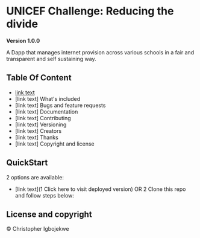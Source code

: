# UNICEF Challenge: Reducing the divide

**Version 1.0.0**

A Dapp that manages internet provision across various schools in a fair and transparent and self sustaining way.

## Table Of Content

-   [link text](#QuickStart)
-   [link text] What's included
-   [link text] Bugs and feature requests
-   [link text] Documentation
-   [link text] Contributing
-   [link text] Versioning
-   [link text] Creators
-   [link text] Thanks
-   [link text] Copyright and license

<a name="QuickStart"></a>

## QuickStart

2 options are available:

-   [link text](1 Click here to visit deployed version)
    OR
    2 Clone this repo and follow steps below:

## License and copyright

© Christopher Igbojekwe
